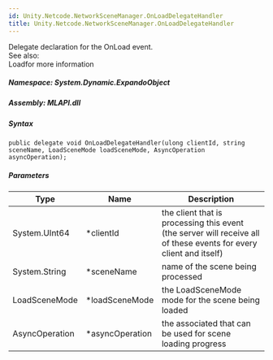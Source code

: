 ```yaml
---  
id: Unity.Netcode.NetworkSceneManager.OnLoadDelegateHandler  
title: Unity.Netcode.NetworkSceneManager.OnLoadDelegateHandler  
---
```


<div class="markdown level0 summary">

Delegate declaration for the OnLoad event.  
See also:  
Loadfor more information

</div>

<div class="markdown level0 conceptual">

</div>

##### **Namespace**: System.Dynamic.ExpandoObject

##### **Assembly**: MLAPI.dll

##### Syntax

``` lang-csharp
public delegate void OnLoadDelegateHandler(ulong clientId, string sceneName, LoadSceneMode loadSceneMode, AsyncOperation asyncOperation);
```

##### Parameters

| Type           | Name             | Description                                                                                                        |
|----------------|------------------|--------------------------------------------------------------------------------------------------------------------|
| System.UInt64  | \*clientId       | the client that is processing this event (the server will receive all of these events for every client and itself) |
| System.String  | \*sceneName      | name of the scene being processed                                                                                  |
| LoadSceneMode  | \*loadSceneMode  | the LoadSceneMode mode for the scene being loaded                                                                  |
| AsyncOperation | \*asyncOperation | the associated that can be used for scene loading progress                                                         |
